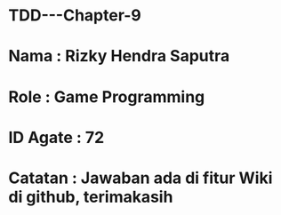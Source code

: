 # TDD---Chapter-9
# Nama : Rizky Hendra Saputra
# Role : Game Programming
# ID Agate : 72
# Catatan : Jawaban ada di fitur Wiki di github, terimakasih

